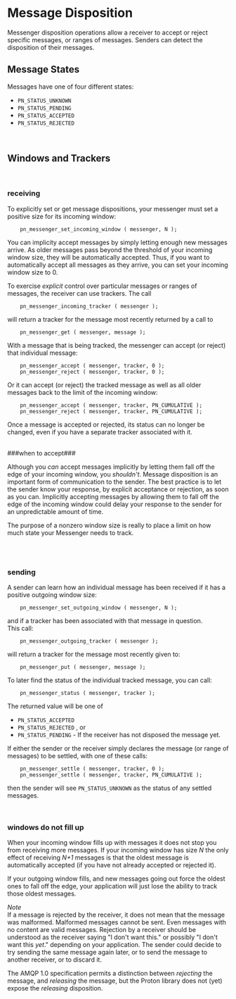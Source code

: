 Message Disposition
===============================


Messenger disposition operations allow a receiver to accept or
reject specific messages, or ranges of messages.  Senders can
detect the disposition of their messages.


Message States
---------------------------

Messages have one of four different states:  
  * `PN_STATUS_UNKNOWN`  
  * `PN_STATUS_PENDING`  
  * `PN_STATUS_ACCEPTED`  
  * `PN_STATUS_REJECTED`  

<br/>


Windows and Trackers
----------------------------

<br/>


### receiving ###

To explicitly set or get message dispositions, your messenger
must set a positive size for its incoming window:

        pn_messenger_set_incoming_window ( messenger, N );

You can implicity accept messages by simply letting enough
new messages arrive.  As older messages pass beyond the threshold
of your incoming window size, they will be automatically
accepted.  Thus, if you want to automatically accept all
messages as they arrive, you can set your incoming window
size to 0.

To exercise _explicit_ control over particular messages or ranges
of messages, the receiver can use trackers. The call

        pn_messenger_incoming_tracker ( messenger );

will return a tracker for the message most recently returned
by a call to

        pn_messenger_get ( messenger, message );
With a message that is being tracked, the messenger can accept
(or reject) that individual message:

        pn_messenger_accept ( messenger, tracker, 0 );
        pn_messenger_reject ( messenger, tracker, 0 );

Or it can accept (or reject) the tracked message as well as all older
messages back to the limit of the incoming window:

        pn_messenger_accept ( messenger, tracker, PN_CUMULATIVE );
        pn_messenger_reject ( messenger, tracker, PN_CUMULATIVE );

Once a message is accepted or rejected, its status can no longer
be changed, even if you have a separate tracker associated with it.



<br/>
###when to accept###

Although you _can_ accept messages implicitly by letting them fall 
off the edge of your incoming window, you _shouldn't_.  Message
disposition is an important form of communication to the sender.
The best practice is to let the sender know your response, by 
explicit acceptance or rejection, as soon as you can.  Implicitly 
accepting messages by allowing them to fall off the edge of the 
incoming window could delay your response to the sender for an 
unpredictable amount of time.

The purpose of a nonzero window size is really to place 
a limit on how much state your Messenger needs to track.



<br/>
<br/>
   


### sending ###

A sender can learn how an individual message has been received
if it has a positive outgoing window size:

        pn_messenger_set_outgoing_window ( messenger, N );

and if a tracker has been associated with that message in question.  
This call:

        pn_messenger_outgoing_tracker ( messenger );

will return a tracker for the message most recently given to:

        pn_messenger_put ( messenger, message );

To later find the status of the individual tracked message, you can call:

        pn_messenger_status ( messenger, tracker );

The returned value will be one of

* `PN_STATUS_ACCEPTED`
* `PN_STATUS_REJECTED` , or
* `PN_STATUS_PENDING` - If the receiver has not disposed the message yet.  


If either the sender or the receiver simply declares the message (or range of messages) to
be settled, with one of these calls:

        pn_messenger_settle ( messenger, tracker, 0 );
        pn_messenger_settle ( messenger, tracker, PN_CUMULATIVE );

then the sender will see `PN_STATUS_UNKNOWN` as the status of any
settled messages.

<br/>

### windows do not fill up ###
When your incoming window fills up with messages it does not stop
you from receiving more messages.  If your incoming window has size *N*
the only effect of receiving *N+1* messages is that the oldest message
is automatically accepted (if you have not already accepted or rejected
it).

If your outgoing window fills, and new messages going out force the
oldest ones to fall off the edge, your application will just lose 
the ability to track those oldest messages.
<br/>

_Note_  
If a message is rejected by the receiver, it does not mean that
the message was malformed.  Malformed messages cannot be sent.
Even messages with no content are valid messages.
Rejection by a receiver should be understood as the receiver
saying "I don't want this." or possibly  "I don't want this _yet_." 
depending on your application.
The sender could decide to try sending the same message again later, 
or to send the message to another receiver, or to discard it.

The AMQP 1.0 specification permits a distinction
between _rejecting_ the message, and _releasing_ the message,
but the Proton library does not (yet) expose the _releasing_ 
disposition.





